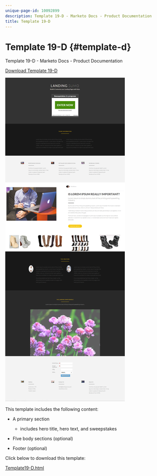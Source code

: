 ```yaml
---
unique-page-id: 10092899
description: Template 19-D - Marketo Docs - Product Documentation
title: Template 19-D
---
```


# Template 19-D {#template-d}

Template 19-D - Marketo Docs - Product Documentation

[Download Template 19-D](http://docs.marketo.com/download/attachments/10092899/template-19d.html?version=1&modificationdate=1441750473000&api=v2)

![](assets/image2015-9-16-17-3a1-3a31.png)

This template includes the following content:

* A primary section

    * includes hero title, hero text, and sweepstakes

* FIve body sections (optional)
* Footer (optional)

Click below to download this template:

[Template19-D.html](http://docs.marketo.com/download/attachments/10092899/template-19d.html?version=1&modificationdate=1441750473000&api=v2)
